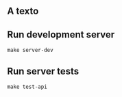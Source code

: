 ## A texto

## Run development server
```
make server-dev
```
## Run server tests
```
make test-api
```